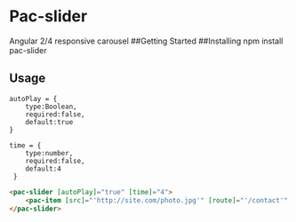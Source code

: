 # Pac-slider
Angular 2/4 responsive carousel
##Getting Started
##Installing
    npm install pac-slider
## Usage
    autoPlay = {
        type:Boolean,
        required:false,
        default:true
    }
    
    time = {
        type:number,
        required:false,
        default:4
     }
     
```html
<pac-slider [autoPlay]="true" [time]="4">
    <pac-item [src]="'http://site.com/photo.jpg'" [route]="'/contact'" [link]="'http://com.link'"></pac-item>
</pac-slider>
```

